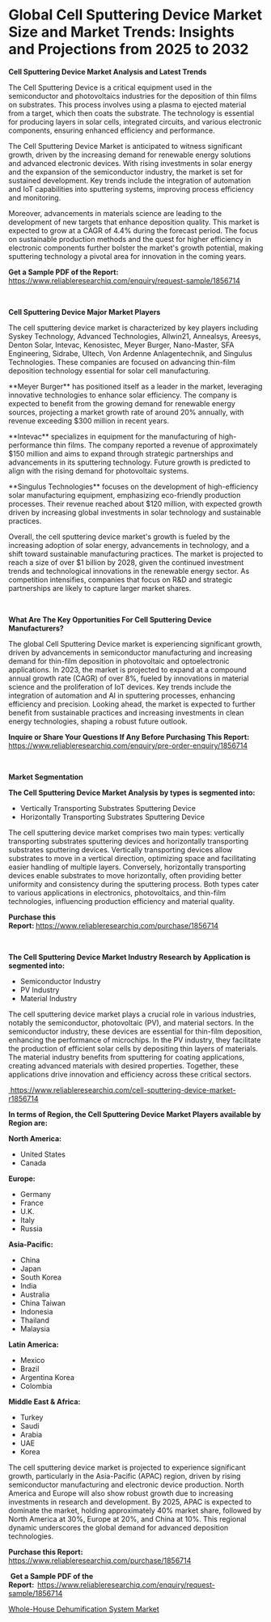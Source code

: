 <p><h1>Global Cell Sputtering Device Market Size and Market Trends: Insights and Projections from 2025 to 2032</h1></p><p><strong>Cell Sputtering Device Market Analysis and Latest Trends</strong></p>
<p><p>The Cell Sputtering Device is a critical equipment used in the semiconductor and photovoltaics industries for the deposition of thin films on substrates. This process involves using a plasma to ejected material from a target, which then coats the substrate. The technology is essential for producing layers in solar cells, integrated circuits, and various electronic components, ensuring enhanced efficiency and performance.</p><p>The Cell Sputtering Device Market is anticipated to witness significant growth, driven by the increasing demand for renewable energy solutions and advanced electronic devices. With rising investments in solar energy and the expansion of the semiconductor industry, the market is set for sustained development. Key trends include the integration of automation and IoT capabilities into sputtering systems, improving process efficiency and monitoring.</p><p>Moreover, advancements in materials science are leading to the development of new targets that enhance deposition quality. This market is expected to grow at a CAGR of 4.4% during the forecast period. The focus on sustainable production methods and the quest for higher efficiency in electronic components further bolster the market's growth potential, making sputtering technology a pivotal area for innovation in the coming years.</p></p>
<p><strong>Get a Sample PDF of the Report:&nbsp;</strong> <a href="https://www.reliableresearchiq.com/enquiry/request-sample/1856714?utm_campaign=2580&utm_medium=2&utm_source=Github&utm_content=ia&utm_term=27032025&utm_id=cell-sputtering-device">https://www.reliableresearchiq.com/enquiry/request-sample/1856714</a></p>
<p>&nbsp;</p>
<p><strong>Cell Sputtering Device Major Market Players</strong></p>
<p><p>The cell sputtering device market is characterized by key players including Syskey Technology, Advanced Technologies, Allwin21, Annealsys, Areesys, Denton Solar, Intevac, Kenosistec, Meyer Burger, Nano-Master, SFA Engineering, Sidrabe, Ultech, Von Ardenne Anlagentechnik, and Singulus Technologies. These companies are focused on advancing thin-film deposition technology essential for solar cell manufacturing.</p><p>**Meyer Burger** has positioned itself as a leader in the market, leveraging innovative technologies to enhance solar efficiency. The company is expected to benefit from the growing demand for renewable energy sources, projecting a market growth rate of around 20% annually, with revenue exceeding $300 million in recent years.</p><p>**Intevac** specializes in equipment for the manufacturing of high-performance thin films. The company reported a revenue of approximately $150 million and aims to expand through strategic partnerships and advancements in its sputtering technology. Future growth is predicted to align with the rising demand for photovoltaic systems.</p><p>**Singulus Technologies** focuses on the development of high-efficiency solar manufacturing equipment, emphasizing eco-friendly production processes. Their revenue reached about $120 million, with expected growth driven by increasing global investments in solar technology and sustainable practices. </p><p>Overall, the cell sputtering device market's growth is fueled by the increasing adoption of solar energy, advancements in technology, and a shift toward sustainable manufacturing practices. The market is projected to reach a size of over $1 billion by 2028, given the continued investment trends and technological innovations in the renewable energy sector. As competition intensifies, companies that focus on R&D and strategic partnerships are likely to capture larger market shares.</p></p>
<p>&nbsp;</p>
<p><strong>What Are The Key Opportunities For Cell Sputtering Device Manufacturers?</strong></p>
<p><p>The global Cell Sputtering Device market is experiencing significant growth, driven by advancements in semiconductor manufacturing and increasing demand for thin-film deposition in photovoltaic and optoelectronic applications. In 2023, the market is projected to expand at a compound annual growth rate (CAGR) of over 8%, fueled by innovations in material science and the proliferation of IoT devices. Key trends include the integration of automation and AI in sputtering processes, enhancing efficiency and precision. Looking ahead, the market is expected to further benefit from sustainable practices and increasing investments in clean energy technologies, shaping a robust future outlook.</p></p>
<p><strong>Inquire or Share Your Questions If Any Before Purchasing This Report:</strong> <a href="https://www.reliableresearchiq.com/enquiry/pre-order-enquiry/1856714?utm_campaign=2580&utm_medium=2&utm_source=Github&utm_content=ia&utm_term=27032025&utm_id=cell-sputtering-device">https://www.reliableresearchiq.com/enquiry/pre-order-enquiry/1856714</a></p>
<p>&nbsp;</p>
<p><strong>Market Segmentation</strong></p>
<p><strong>The Cell Sputtering Device Market Analysis by types is segmented into:</strong></p>
<p><ul><li>Vertically Transporting Substrates Sputtering Device</li><li>Horizontally Transporting Substrates Sputtering Device</li></ul></p>
<p><p>The cell sputtering device market comprises two main types: vertically transporting substrates sputtering devices and horizontally transporting substrates sputtering devices. Vertically transporting devices allow substrates to move in a vertical direction, optimizing space and facilitating easier handling of multiple layers. Conversely, horizontally transporting devices enable substrates to move horizontally, often providing better uniformity and consistency during the sputtering process. Both types cater to various applications in electronics, photovoltaics, and thin-film technologies, influencing production efficiency and material quality.</p></p>
<p><strong>Purchase this Report:&nbsp;</strong><a href="https://www.reliableresearchiq.com/purchase/1856714?utm_campaign=2580&utm_medium=2&utm_source=Github&utm_content=ia&utm_term=27032025&utm_id=cell-sputtering-device">https://www.reliableresearchiq.com/purchase/1856714</a></p>
<p>&nbsp;</p>
<p><strong>The Cell Sputtering Device Market Industry Research by Application is segmented into:</strong></p>
<p><ul><li>Semiconductor Industry</li><li>PV Industry</li><li>Material Industry</li></ul></p>
<p><p>The cell sputtering device market plays a crucial role in various industries, notably the semiconductor, photovoltaic (PV), and material sectors. In the semiconductor industry, these devices are essential for thin-film deposition, enhancing the performance of microchips. In the PV industry, they facilitate the production of efficient solar cells by depositing thin layers of materials. The material industry benefits from sputtering for coating applications, creating advanced materials with desired properties. Together, these applications drive innovation and efficiency across these critical sectors.</p></p>
<p><a href="https://www.reliableresearchiq.com/cell-sputtering-device-market-r1856714?utm_campaign=2580&utm_medium=2&utm_source=Github&utm_content=ia&utm_term=27032025&utm_id=cell-sputtering-device">&nbsp;https://www.reliableresearchiq.com/cell-sputtering-device-market-r1856714</a></p>
<p><strong>In terms of Region, the Cell Sputtering Device Market Players available by Region are:</strong></p>
<p>
    <p> <strong> North America: </strong>
        <ul>
            <li>United States</li>
            <li>Canada</li>
        </ul>
        </p> 
    <p> <strong> Europe: </strong>
        <ul>
            <li>Germany</li>
            <li>France</li>
            <li>U.K.</li>
            <li>Italy</li>
            <li>Russia</li>
        </ul>
        </p> 
    <p> <strong> Asia-Pacific: </strong>
        <ul>
            <li>China</li>
            <li>Japan</li>
            <li>South Korea</li>
            <li>India</li>
            <li>Australia</li>
            <li>China Taiwan</li>
            <li>Indonesia</li>
            <li>Thailand</li>
            <li>Malaysia</li>
        </ul>
        </p> 
    <p> <strong> Latin America: </strong>
        <ul>
            <li>Mexico</li>
            <li>Brazil</li>
            <li>Argentina Korea</li>
            <li>Colombia</li>
        </ul>
        </p> 
    <p> <strong> Middle East & Africa: </strong>
        <ul>
            <li>Turkey</li>
            <li>Saudi</li>
            <li>Arabia</li>
            <li>UAE</li>
            <li>Korea</li>
        </ul>
    </p>
    </p>
<p><p>The cell sputtering device market is projected to experience significant growth, particularly in the Asia-Pacific (APAC) region, driven by rising semiconductor manufacturing and electronic device production. North America and Europe will also show robust growth due to increasing investments in research and development. By 2025, APAC is expected to dominate the market, holding approximately 40% market share, followed by North America at 30%, Europe at 20%, and China at 10%. This regional dynamic underscores the global demand for advanced deposition technologies.</p></p>
<p><strong>Purchase this Report: </strong><a href="https://www.reliableresearchiq.com/purchase/1856714?utm_campaign=2580&utm_medium=2&utm_source=Github&utm_content=ia&utm_term=27032025&utm_id=cell-sputtering-device">https://www.reliableresearchiq.com/purchase/1856714</a></p>
<p>&nbsp;<strong>Get a Sample PDF of the Report:&nbsp;&nbsp;</strong><a href="https://www.reliableresearchiq.com/enquiry/request-sample/1856714?utm_campaign=2580&utm_medium=2&utm_source=Github&utm_content=ia&utm_term=27032025&utm_id=cell-sputtering-device">https://www.reliableresearchiq.com/enquiry/request-sample/1856714</a></p>
<p><strong></strong></p>
<p><p><a href="https://github.com/bolalfredia7777/Market-Research-Report-List-1/blob/main/whole-house-dehumification-system-market.md?utm_campaign=2580&utm_medium=2&utm_source=Github&utm_content=ia&utm_term=27032025&utm_id=cell-sputtering-device">Whole-House Dehumification System Market</a></p></p>